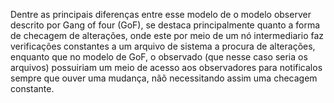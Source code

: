 Dentre as principais diferenças entre esse modelo de o modelo observer descrito por Gang of four (GoF), se destaca principalmente quanto a forma de checagem de alterações, onde este por meio de um nó intermediario faz verificações constantes a um arquivo de sistema a procura de alterações, enquanto que no modelo de GoF, o observado (que nesse caso seria os arquivos) possuiriam um meio de acesso aos observadores para notificalos sempre que ouver uma mudança, nãõ necessitando assim uma checagem constante.
